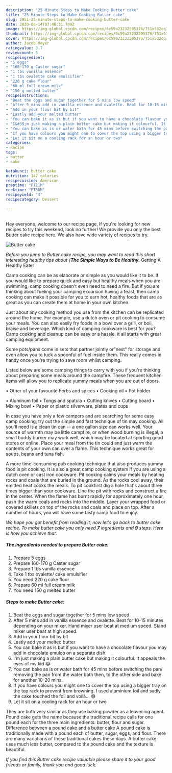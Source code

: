 ```yaml
---
description: "25 Minute Steps to Make Cooking Butter cake"
title: "25 Minute Steps to Make Cooking Butter cake"
slug: 2951-25-minute-steps-to-make-cooking-butter-cake
date: 2020-08-14T07:46:31.709Z
image: https://img-global.cpcdn.com/recipes/6c59a23232595376/751x532cq70/butter-cake-recipe-main-photo.jpg
thumbnail: https://img-global.cpcdn.com/recipes/6c59a23232595376/751x532cq70/butter-cake-recipe-main-photo.jpg
cover: https://img-global.cpcdn.com/recipes/6c59a23232595376/751x532cq70/butter-cake-recipe-main-photo.jpg
author: Jacob Meyer
ratingvalue: 3.7
reviewcount: 5
recipeingredient:
- "5 eggs"
- "160-170 g Caster sugar"
- "1 tbs vanilla essence"
- "1 tbs ovalette cake emulsifier"
- "220 g cake flour"
- "60 ml full cream milk"
- "150 g melted butter"
recipeinstructions:
- "Beat the eggs and sugar together for 5 mins low speed"
- "After 5 mins add in vanilla essence and ovalette. Beat for 10-15 minutes depending on your mixer. Hand mixer user beat at medium speed. Stand mixer user beat at high speed."
- "Add in your flour bit by bit"
- "Lastly add your melted butter"
- "You can bake it as is but if you want to have a chocolate flavour you may add in chocolate emulco on a separate dish."
- "I&#39;m just making a plain butter cake but making it colourful. It appeals the eyes of my kid 😂"
- "You can bake as is or water bath for 45 mins before switching the pan/ removing the pan from the water bath then, to the other side and bake for another 10-20 mins."
- "If you have colours you might one to cover the top using a bigger tray on the top rack to prevent from browning. I used aluminium foil and sadly the cake touched the foil and voilà... 😅"
- "Let it sit on a cooling rack for an hour or two"
categories:
- Recipe
tags:
- butter
- cake

katakunci: butter cake 
nutrition: 147 calories
recipecuisine: American
preptime: "PT11M"
cooktime: "PT30M"
recipeyield: "4"
recipecategory: Dessert

---
```

<br>
Hey everyone, welcome to our recipe page, If you're looking for new recipes to try this weekend, look no further! We provide you only the best Butter cake recipe here. We also have wide variety of recipes to try.
<br>


![Butter cake](https://img-global.cpcdn.com/recipes/6c59a23232595376/751x532cq70/butter-cake-recipe-main-photo.jpg)

<i>Before you jump to Butter cake recipe, you may want to read this short interesting healthy tips about {<strong>The Simple Ways to Be Healthy</strong>.</i>
Getting A Healthy Eater

    
Camp cooking can be as elaborate or simple as you would like it to be. If you would like to prepare quick and easy but healthy meals when you are swimming, camp cooking doesn't even need to need a fire. But if you are thinking about fueling your camping excursion having a feast, then camp cooking can make it possible for you to earn hot, healthy foods that are as great as you can create them at home in your own kitchen.

 Just about any cooking method you use from the kitchen can be replicated around the home. For example, use a dutch oven or pit cooking to consume your meals. You can also easily fry foods in a bowl over a grill, or boil, braise and beverage. Which kind of camping cookware is best for you? Camp cooking and cleanup can be easy or a hassle, it all starts with great camping equipment.

Some pots/pans come in sets that partner jointly or"nest" for storage and even allow you to tuck a spoonful of fuel inside them. This really comes in handy once you're trying to save room whilst camping.

Listed below are some camping things to carry with you if you're thinking about preparing some meals around the campfire. These frequent kitchen items will allow you to replicate yummy meals when you are out of doors.


• Other of your favourite herbs and spices
• Cooking oil
• Pot holder

• Aluminum foil
• Tongs and spatula
• Cutting knives
• Cutting board
• Mixing bowl
• Paper or plastic silverware, plates and cups

In case you have only a few campers and are searching for some easy camp cooking, try out the simple and fast technique of tin may cooking. All you'll need is a clean tin can -- a one gallon size can works well. Your source of warmth may be little campfire, or when wood burning is illegal, a small buddy burner may work well, which may be located at sporting good stores or online. Place your meal from the tin could and just warm the contents of your own can over a flame.  This technique works great for soups, beans and tuna fish.

A more time-consuming pub cooking technique that also produces yummy food is pit cooking.  It is also a great camp cooking system if you are using a dutch oven or cast iron cookware. Pit cooking calms your meals by heating rocks and coals that are buried in the ground. As the rocks cool away, their emitted heat cooks the meals. To pit cookfirst dig a hole that's about three times bigger than your cookware. Line the pit with rocks and construct a fire in the center. When the flame has burnt rapidly for approximately one hour, push the warm coals and rocks into the middle. Layer your wrapped food or covered skillets on top of the rocks and coals and place on top. After a number of hours, you will have some tasty camp food to enjoy.


<i>We hope you got benefit from reading it, now let's go back to butter cake recipe. To make butter cake you only need <strong>7</strong> ingredients and <strong>9</strong> steps. Here is how you achieve that.
</i>

##### The ingredients needed to prepare Butter cake:

1. Prepare 5 eggs
1. Prepare 160-170 g Caster sugar
1. Prepare 1 tbs vanilla essence
1. Take 1 tbs ovalette/ cake emulsifier
1. You need 220 g cake flour
1. Prepare 60 ml full cream milk
1. You need 150 g melted butter


##### Steps to make Butter cake:

1. Beat the eggs and sugar together for 5 mins low speed
1. After 5 mins add in vanilla essence and ovalette. Beat for 10-15 minutes depending on your mixer. Hand mixer user beat at medium speed. Stand mixer user beat at high speed.
1. Add in your flour bit by bit
1. Lastly add your melted butter
1. You can bake it as is but if you want to have a chocolate flavour you may add in chocolate emulco on a separate dish.
1. I&#39;m just making a plain butter cake but making it colourful. It appeals the eyes of my kid 😂
1. You can bake as is or water bath for 45 mins before switching the pan/ removing the pan from the water bath then, to the other side and bake for another 10-20 mins.
1. If you have colours you might one to cover the top using a bigger tray on the top rack to prevent from browning. I used aluminium foil and sadly the cake touched the foil and voilà... 😅
1. Let it sit on a cooling rack for an hour or two


They are both very similar as they use baking powder as a leavening agent. Pound cake gets the name because the traditional recipe calls for one pound each for the three main ingredients: butter, flour and sugar. Difference between a pound cake and a butter cake A pound cake is traditionally made with a pound each of butter, sugar, eggs, and flour. There are many variations of these traditional cakes these days. A butter cake uses much less butter, compared to the pound cake and the texture is beautiful. 

<i>If you find this Butter cake recipe valuable please share it to your good friends or family, thank you and good luck.</i>
